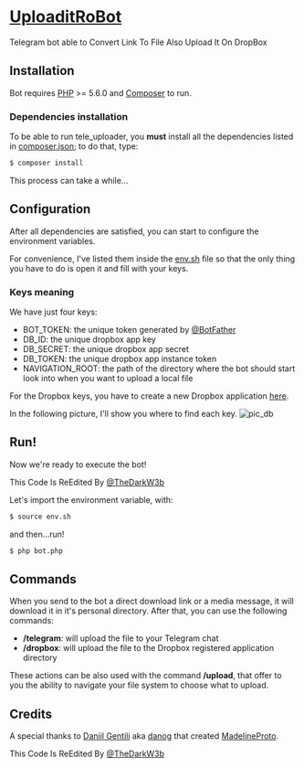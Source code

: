 # [UploaditRoBot](https://t.me/uploaditrobot)
Telegram bot able to Convert Link To File Also Upload It On DropBox

## Installation

Bot requires [PHP](http://php.net/downloads.php) >= 5.6.0 and [Composer](https://getcomposer.org/) to run.

### Dependencies installation

To be able to run tele_uploader, you **must** install all the dependencies listed in [composer.json](/composer.json); to do that, type:

```sh
$ composer install
```

This process can take a while...

## Configuration

After all dependencies are satisfied, you can start to configure the environment variables.

For convenience, I've listed them inside the [env.sh](/env.sh) file so that the only thing you have to do is open it and fill with your keys.

### Keys meaning

We have just four keys:

- BOT_TOKEN: the unique token generated by [@BotFather](https://t.me/BotFather)
- DB_ID: the unique dropbox app key
- DB_SECRET: the unique dropbox app secret
- DB_TOKEN: the unique dropbox app instance token
- NAVIGATION_ROOT: the path of the directory where the bot should start look into when you want to upload a local file

For the Dropbox keys, you have to create a new Dropbox application [here](https://www.dropbox.com/developers/apps).

In the following picture, I'll show you where to find each key.
![pic_db](/pics/pic_db.png)

## Run!

Now we're ready to execute the bot!

This Code Is ReEdited By [@TheDarkW3b](https://t.me/thedarkw3b)

Let's import the environment variable, with:

```sh
$ source env.sh
```

and then...run!

```sh
$ php bot.php
```

## Commands

When you send to the bot a direct download link or a media message, it will download it in it's personal directory.
After that, you can use the following commands:

- **/telegram**: will upload the file to your Telegram chat
- **/dropbox**: will upload the file to the Dropbox registered application directory

These actions can be also used with the command **/upload**, that offer to you the ability to navigate your file system to choose what to upload.  

## Credits

A special thanks to [Daniil Gentili](https://daniil.it/) aka [danog](https://github.com/danog) that created [MadelineProto](https://github.com/danog/MadelineProto).

This Code Is ReEdited By [@TheDarkW3b](https://t.me/thedarkw3b)
